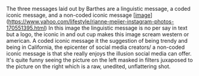 The three messages laid out by Barthes are a linguistic message, a coded iconic message, and a non-coded iconic message
[[image](https://user-images.githubusercontent.com/122552943/217393469-20d44a7d-4956-43b5-aa79-714e9e38d611.jpeg)](https://www.yahoo.com/lifestyle/rianne-meijer-instagram-photos-170551395.html)
In this image the linguistic message is no per say in text but a logo, the iconic in and out cup makes this image scream western or american. 
A coded iconic message it the suggestion of being trendy and being in California, the epicenter of social media creators/
a non-coded iconic message is that she really enjoys the illusion social media can offer. It's quite funny seeing the picture on the left masked in filters juxaposed to the picture on the right which is a raw, unedited, unflattering shot. 
